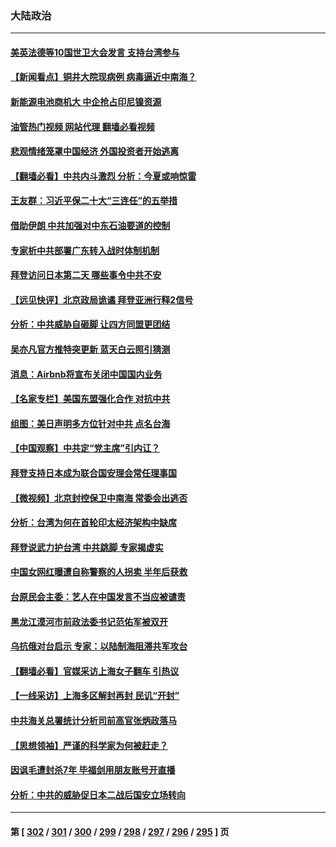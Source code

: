 ### 大陆政治
---
#### [美英法德等10国世卫大会发言 支持台湾参与](../../pages/ncid277/n13743925.md?05241645) 
#### [【新闻看点】铜井大院现病例 病毒逼近中南海？](../../pages/ncid277/n13743659.md?05241645) 
#### [新能源电池商机大 中企抢占印尼镍资源](../../pages/ncid277/n13744063.md?05241645) 
#### [油管热门视频 网站代理 翻墙必看视频](http://209.222.30.114:81/youtube.html?05241645)
#### [悲观情绪笼罩中国经济 外国投资者开始逃离](../../pages/ncid277/n13743825.md?05241645) 
#### [【翻墙必看】中共内斗激烈 分析：今夏或响惊雷](../../pages/ncid277/n13743926.md?05241645) 
#### [王友群：习近平保二十大“三连任”的五举措](../../pages/ncid277/n13743840.md?05241645) 
#### [借助伊朗 中共加强对中东石油要道的控制](../../pages/ncid277/n13743911.md?05241645) 
#### [专家析中共部署广东转入战时体制机制](../../pages/ncid277/n13743850.md?05241645) 
#### [拜登访问日本第二天 哪些事令中共不安](../../pages/ncid277/n13743822.md?05241645) 
#### [【远见快评】北京政局诡谲 拜登亚洲行释2信号](../../pages/ncid277/n13743807.md?05241645) 
#### [分析：中共威胁自砸脚 让四方同盟更团结](../../pages/ncid277/n13743783.md?05241645) 
#### [吴亦凡官方推特突更新 蓝天白云照引猜测](../../pages/ncid277/n13743808.md?05241645) 
#### [消息：Airbnb将宣布关闭中国国内业务](../../pages/ncid277/n13743811.md?05241645) 
#### [【名家专栏】美国东盟强化合作 对抗中共](../../pages/ncid277/n13743580.md?05241645) 
#### [组图：美日声明多方位针对中共 点名台海](../../pages/ncid277/n13743686.md?05241645) 
#### [【中国观察】中共定“党主席”引内讧？](../../pages/ncid277/n13743624.md?05241645) 
#### [拜登支持日本成为联合国安理会常任理事国](../../pages/ncid277/n13743703.md?05241645) 
#### [【微视频】北京封控保卫中南海 常委会出逃否](../../pages/ncid277/n13743655.md?05241645) 
#### [分析：台湾为何在首轮印太经济架构中缺席](../../pages/ncid277/n13743557.md?05241645) 
#### [拜登说武力护台湾 中共跳脚 专家揭虚实](../../pages/ncid277/n13743620.md?05241645) 
#### [中国女网红曝遭自称警察的人拐卖 半年后获救](../../pages/ncid277/n13743517.md?05241645) 
#### [台原民会主委：艺人在中国发言不当应被谴责](../../pages/ncid277/n13743377.md?05241645) 
#### [黑龙江漠河市前政法委书记范佑军被双开](../../pages/ncid277/n13743493.md?05241645) 
#### [乌抗俄对台启示 专家：以陆制海阻滞共军攻台](../../pages/ncid277/n13743150.md?05241645) 
#### [【翻墙必看】官媒采访上海女子翻车 引热议](../../pages/ncid277/n13743168.md?05241645) 
#### [【一线采访】上海多区解封再封 民讥“开封”](../../pages/ncid277/n13743050.md?05241645) 
#### [中共海关总署统计分析司前高官张炳政落马](../../pages/ncid277/n13743152.md?05241645) 
#### [【思想领袖】严谨的科学家为何被赶走？](../../pages/ncid277/n13738767.md?05241645) 
#### [因讽毛遭封杀7年 毕福剑用朋友账号开直播](../../pages/ncid277/n13743003.md?05241645) 
#### [分析：中共的威胁促日本二战后国安立场转向](../../pages/ncid277/n13743005.md?05241645) 

---
#### 第 [ [302](./302.md?05241645) / [301](./301.md?05241645) / [300](./300.md?05241645) / [299](./299.md?05241645) / [298](./298.md?05241645) / [297](./297.md?05241645) / [296](./296.md?05241645) / [295](./295.md?05241645) ] 页
